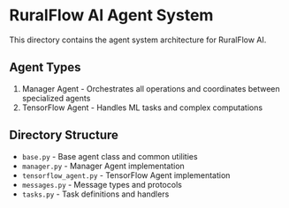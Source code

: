 # RuralFlow AI Agent System

This directory contains the agent system architecture for RuralFlow AI.

## Agent Types

1. Manager Agent - Orchestrates all operations and coordinates between specialized agents
2. TensorFlow Agent - Handles ML tasks and complex computations

## Directory Structure

- `base.py` - Base agent class and common utilities
- `manager.py` - Manager Agent implementation
- `tensorflow_agent.py` - TensorFlow Agent implementation
- `messages.py` - Message types and protocols
- `tasks.py` - Task definitions and handlers